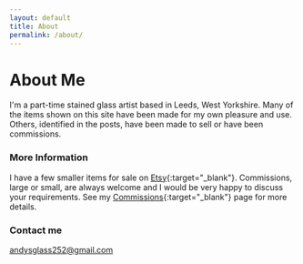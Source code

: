 ```yaml
---
layout: default
title: About
permalink: /about/
---
```


# About Me

I'm a part-time stained glass artist based in Leeds, West Yorkshire. Many of the items shown on this site have been made for my own pleasure and use. Others, identified in the posts, have been made to sell or have been commissions.

### More Information

I have a few smaller items for sale on [Etsy](https://www.etsy.com/uk/shop/AndysGardenGlass){:target="_blank"}. Commissions, large or small, are always welcome and I would be very happy to discuss your requirements. See my [Commissions](https://andy.merckel.uk/commissions/){:target="_blank"} page for more details.

### Contact me

[andysglass252@gmail.com](mailto:andysglass252@gmail.com)
